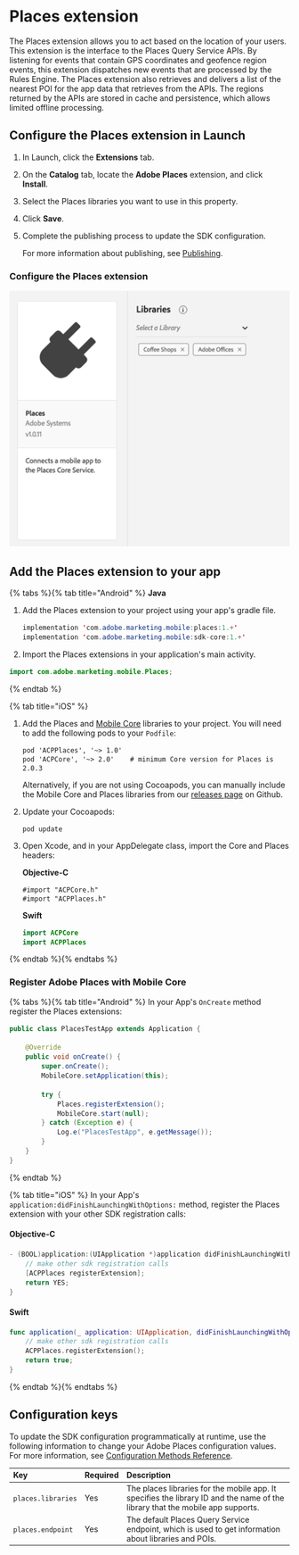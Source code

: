# Places extension

The Places extension allows you to act based on the location of your users. This extension is the interface to the Places Query Service APIs. By listening for events that contain GPS coordinates and geofence region events, this extension dispatches new events that are processed by the Rules Engine. The Places extension also retrieves and delivers a list of the nearest POI for the app data that retrieves from the APIs. The regions returned by the APIs are stored in cache and persistence, which allows limited offline processing.



## Configure the Places extension in Launch

1. In Launch, click the **Extensions** tab.
2. On the **Catalog** tab, locate the **Adobe Places** extension, and click **Install**.
3. Select the Places libraries you want to use in this property.
4. Click **Save**.
5. Complete the publishing process to update the SDK configuration.

   For more information about publishing, see [Publishing](https://docs.adobelaunch.com/launch-reference/publishing).

### Configure the Places extension

![](../../../.gitbook/assets/configure_acs_extension.png)

## Add the Places extension to your app

{% tabs %}{% tab title="Android" %}
**Java**

1. Add the Places extension to your project using your app's gradle file.

   ```java
   implementation 'com.adobe.marketing.mobile:places:1.+'
   implementation 'com.adobe.marketing.mobile:sdk-core:1.+'
   ```

2. Import the Places extensions in your application's main activity.

```java
import com.adobe.marketing.mobile.Places;
```
{% endtab %}

{% tab title="iOS" %}


1. Add the Places and [Mobile Core](https://github.com/Adobe-Marketing-Cloud/aep-sdks-documentation/blob/master/using-mobile-extensions/mobile-core) libraries to your project. You will need to add the following pods to your `Podfile`:

   ```text
   pod 'ACPPlaces', '~> 1.0'
   pod 'ACPCore', '~> 2.0'    # minimum Core version for Places is 2.0.3
   ```

   Alternatively, if you are not using Cocoapods, you can manually include the Mobile Core and Places libraries from our [releases page](https://github.com/Adobe-Marketing-Cloud/acp-sdks/releases/) on Github.  

2. Update your Cocoapods:

   ```text
   pod update
   ```

3. Open Xcode, and in your AppDelegate class, import the Core and Places headers:

  
   **Objective-C**

   ```text
   #import "ACPCore.h"
   #import "ACPPlaces.h"
   ```

   **Swift**

   ```swift
   import ACPCore
   import ACPPlaces
   ```
{% endtab %}{% endtabs %}

### Register Adobe Places with Mobile Core

{% tabs %}{% tab title="Android" %}
In your App's `OnCreate` method register the Places extensions:

```java
public class PlacesTestApp extends Application {

    @Override
    public void onCreate() {
        super.onCreate();
        MobileCore.setApplication(this);

        try {
            Places.registerExtension();
            MobileCore.start(null);
        } catch (Exception e) {
            Log.e("PlacesTestApp", e.getMessage());
        }
    }
}
```
{% endtab %}

{% tab title="iOS" %}
In your App's `application:didFinishLaunchingWithOptions:` method, register the Places extension with your other SDK registration calls:

#### Objective-C

```objectivec
- (BOOL)application:(UIApplication *)application didFinishLaunchingWithOptions:(NSDictionary *)launchOptions {
    // make other sdk registration calls
    [ACPPlaces registerExtension];    
    return YES;
}
```

#### Swift

```swift
func application(_ application: UIApplication, didFinishLaunchingWithOptions launchOptions: [UIApplication.LaunchOptionsKey: Any]?) -> Bool {
    // make other sdk registration calls
    ACPPlaces.registerExtension();
    return true;
}
```
{% endtab %}{% endtabs %}

## Configuration keys

To update the SDK configuration programmatically at runtime, use the following information to change your Adobe Places configuration values. For more information, see [Configuration Methods Reference](https://aep-sdks.gitbook.io/docs/using-mobile-extensions/mobile-core/configuration/configuration-api-reference).

| Key | Required | Description |
| :--- | :--- | :--- |
| `places.libraries` | Yes | The places libraries for the mobile app. It specifies the library ID and the name of the library that the mobile app supports. |
| `places.endpoint` | Yes | The default Places Query Service endpoint, which is used to get information about libraries and POIs. |

